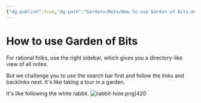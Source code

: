 ```yaml
---
{"dg-publish":true,"dg-path":"Gardens/Meta/How to use Garden of Bits.md","permalink":"/gardens/meta/how-to-use-garden-of-bits/"}
---
```


# How to use Garden of Bits
For rational folks, use the right sidebar, which gives you a directory-like view of all notes. 

But we challenge you to use the search bar first and follow the links and backlinks next. It's like taking a tour in a garden. 

It's like following the white rabbit.
![rabbit-hole.png|420](/img/user/GOB/assets/images/rabbit-hole.png)




